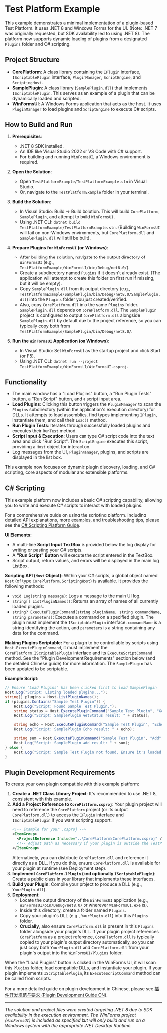 # Test Platform Example

This example demonstrates a minimal implementation of a plugin-based Test Platform.
It uses .NET 8 and Windows Forms for the UI. (Note: .NET 7 was originally requested, but SDK availability led to using .NET 8).
The platform now supports dynamic loading of plugins from a designated `Plugins` folder and C# scripting.

## Project Structure

- **CorePlatform**: A class library containing the `IPlugin` interface, `IScriptablePlugin` interface, `PluginManager`, `ScriptEngine`, and `ScriptingHost`.
- **SamplePlugin**: A class library (`SamplePlugin.dll`) that implements `IScriptablePlugin`. This serves as an example of a plugin that can be dynamically loaded and scripted.
- **WinFormsUI**: A Windows Forms application that acts as the host. It uses `PluginManager` to load plugins and `ScriptEngine` to execute C# scripts.

## How to Build and Run

1.  **Prerequisites**:
    *   .NET 8 SDK installed.
    *   An IDE like Visual Studio 2022 or VS Code with C# support.
    *   For building and running `WinFormsUI`, a Windows environment is required.

2.  **Open the Solution**:
    *   Open `TestPlatformExample/TestPlatformExample.sln` in Visual Studio.
    *   Or, navigate to the `TestPlatformExample` folder in your terminal.

3.  **Build the Solution**:
    *   In Visual Studio: Build -> Build Solution. This will build `CorePlatform`, `SamplePlugin`, and attempt to build `WinFormsUI`.
    *   Using .NET CLI: `dotnet build TestPlatformExample/TestPlatformExample.sln`. (Building `WinFormsUI` will fail on non-Windows environments, but `CorePlatform.dll` and `SamplePlugin.dll` will still be built).

4.  **Prepare Plugins for `WinFormsUI` (on Windows)**:
    *   After building the solution, navigate to the output directory of `WinFormsUI` (e.g., `TestPlatformExample/WinFormsUI/bin/Debug/net8.0/`).
    *   Create a subdirectory named `Plugins` if it doesn't already exist. (The application will attempt to create this folder on first run if missing, but it will be empty).
    *   Copy `SamplePlugin.dll` from its output directory (e.g., `TestPlatformExample/SamplePlugin/bin/Debug/net8.0/SamplePlugin.dll`) into the `Plugins` folder you just created/verified.
    *   Also, copy `CorePlatform.dll` into the same `Plugins` folder. `SamplePlugin.dll` depends on `CorePlatform.dll`. The `SamplePlugin` project is configured to output `CorePlatform.dll` alongside `SamplePlugin.dll` by default due to the project reference, so you can typically copy both from `TestPlatformExample/SamplePlugin/bin/Debug/net8.0/`.

5.  **Run the `WinFormsUI` Application (on Windows)**:
    *   In Visual Studio: Set `WinFormsUI` as the startup project and click Start (or F5).
    *   Using .NET CLI: `dotnet run --project TestPlatformExample/WinFormsUI/WinFormsUI.csproj`.

## Functionality

- The main window has a "Load Plugins" button, a "Run Plugin Tests" button, a "Run Script" button, and a script input area.
- **Load Plugins**: Clicking this button triggers the `PluginManager` to scan the `Plugins` subdirectory (within the application's execution directory) for DLLs. It attempts to load assemblies, find types implementing `IPlugin`, instantiate them, and call their `Load()` method.
- **Run Plugin Tests**: Iterates through successfully loaded plugins and executes their `RunTest` method.
- **Script Input & Execution**: Users can type C# script code into the text area and click "Run Script". The `ScriptEngine` executes this script, providing a `Host` object for interaction.
- Log messages from the UI, `PluginManager`, plugins, and scripts are displayed in the list box.

This example now focuses on dynamic plugin discovery, loading, and C# scripting, core aspects of modular and extensible platforms.

## C# Scripting

This example platform now includes a basic C# scripting capability, allowing you to write and execute C# scripts to interact with loaded plugins.

For a comprehensive guide on using the scripting platform, including detailed API explanations, more examples, and troubleshooting tips, please see the [C# Scripting Platform Guide](./SCRIPTING_PLATFORM_GUIDE.md).

**UI Elements:**
- A multi-line **Script Input TextBox** is provided below the log display for writing or pasting your C# scripts.
- A **"Run Script" Button** will execute the script entered in the TextBox.
- Script output, return values, and errors will be displayed in the main log ListBox.

**Scripting API (`Host` Object):**
Within your C# scripts, a global object named `Host` (of type `CorePlatform.ScriptingHost`) is available. It provides the following methods:
- `void Log(string message)`: Logs a message to the main UI log.
- `string[] ListPluginNames()`: Returns an array of names of all currently loaded plugins.
- `string? ExecutePluginCommand(string pluginName, string commandName, string parameters)`: Executes a command on a specified plugin. The plugin must implement the `IScriptablePlugin` interface. `commandName` is a string identifying the action, and `parameters` is a string containing any data for the command.

**Making Plugins Scriptable:**
For a plugin to be controllable by scripts using `Host.ExecutePluginCommand`, it must implement the `CorePlatform.IScriptablePlugin` interface and its `ExecuteScriptCommand` method. See the "Plugin Development Requirements" section below (and the detailed Chinese guide) for more information. The `SamplePlugin` has been updated to be scriptable.

**Example Script:**
```csharp
// Ensure "Load Plugins" has been clicked first to load SamplePlugin
Host.Log("Script: Listing loaded plugins...");
string[] plugins = Host.ListPluginNames();
if (plugins.Contains("Sample Test Plugin")) {
    Host.Log("Script: Found Sample Test Plugin.");
    string status = Host.ExecutePluginCommand("Sample Test Plugin", "GetStatus", "");
    Host.Log("Script: SamplePlugin GetStatus result: " + status);

    string echo = Host.ExecutePluginCommand("Sample Test Plugin", "Echo", "Hello from Script!");
    Host.Log("Script: SamplePlugin Echo result: " + echo);

    string sum = Host.ExecutePluginCommand("Sample Test Plugin", "Add", "25,17");
    Host.Log("Script: SamplePlugin Add result: " + sum);
} else {
    Host.Log("Script: Sample Test Plugin not found. Ensure it's loaded.");
}
```

## Plugin Development Requirements

To create your own plugin compatible with this example platform:

1.  **Create a .NET Class Library Project**: It's recommended to use .NET 8, consistent with this example.
2.  **Add a Project Reference to `CorePlatform.csproj`**: Your plugin project will need to reference the `CorePlatform` project (or its output `CorePlatform.dll`) to access the `IPlugin` interface and `IScriptablePlugin` if you want scripting support.
    ```xml
    <!-- Example for your .csproj -->
    <ItemGroup>
      <ProjectReference Include="..\CorePlatform\CorePlatform.csproj" />
      <!-- Adjust path as necessary if your plugin is outside the TestPlatformExample solution structure -->
    </ItemGroup>
    ```
    Alternatively, you can distribute `CorePlatform.dll` and reference it directly as a DLL. If you do this, ensure `CorePlatform.dll` is available for your plugin at runtime (see Deployment step).
3.  **Implement `CorePlatform.IPlugin` (and optionally `IScriptablePlugin`)**: Create a public class in your library that implements these interfaces.
4.  **Build your Plugin**: Compile your project to produce a DLL (e.g., `YourPlugin.dll`).
5.  **Deployment**:
    *   Locate the output directory of the `WinFormsUI` application (e.g., `WinFormsUI/bin/Debug/net8.0/` or wherever `WinFormsUI.exe` is).
    *   Inside this directory, create a folder named `Plugins`.
    *   Copy your plugin's DLL (e.g., `YourPlugin.dll`) into this `Plugins` folder.
    *   **Crucially**, also ensure `CorePlatform.dll` is present in this `Plugins` folder alongside your plugin's DLL. If your plugin project references `CorePlatform` as a project reference, `CorePlatform.dll` is typically copied to your plugin's output directory automatically, so you can just copy both `YourPlugin.dll` and `CorePlatform.dll` from your plugin's output into the `WinFormsUI/Plugins` folder.

When the "Load Plugins" button is clicked in the WinForms UI, it will scan this `Plugins` folder, load compatible DLLs, and instantiate your plugin. If your plugin implements `IScriptablePlugin`, its `ExecuteScriptCommand` method can be called from scripts.

For a more detailed guide on plugin development in Chinese, please see [插件开发规范与要求 (Plugin Development Guide CN)](./PLUGIN_DEVELOPMENT_GUIDE_CN.md).

---
*The solution and project files were created targeting .NET 8 due to SDK availability in the execution environment. The WinForms project (`WinFormsUI`) is included as specified but will only build and run on a Windows system with the appropriate .NET Desktop Runtime.*
